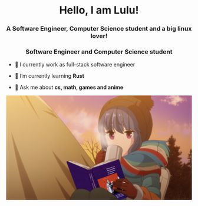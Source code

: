 <h1 align="center">Hello, I am Lulu!</h1>

<h3 align="center">A Software Engineer, Computer Science student and a big linux lover! </h3>

<h3 align="center">Software Engineer and Computer Science student</h3>

- 🔭 I currently work as full-stack software engineer

- 🌱 I’m currently learning **Rust**

- 💬 Ask me about **cs, math, games and anime**

<img src="assets/Shima_Rin_reading_SICP.jpg"/>
